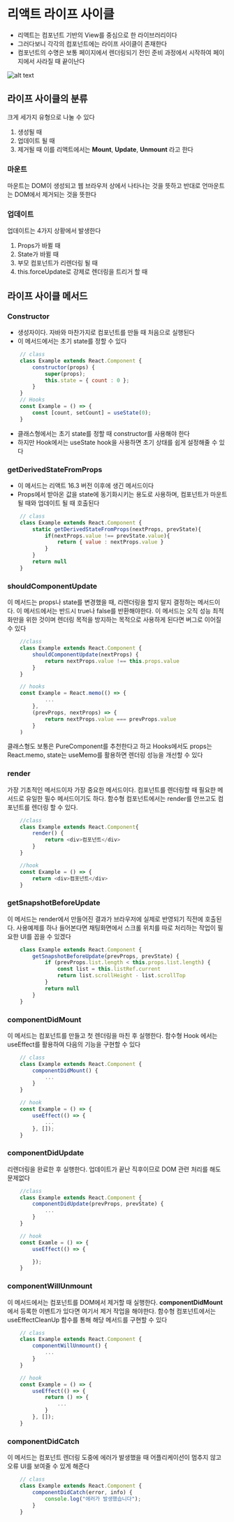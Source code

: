 #  리액트 라이프 사이클
- 리액트는 컴포넌트 기반의 View를 중심으로 한 라이브러리이다
- 그러다보니 각각의 컴포넌트에는 라이프 사이클이 존재한다
- 컴포넌트의 수명은 보통 페이지에서 렌더링되기 전인 준비 과정에서 시작하여 페이지에서 사라질 때 끝이난다

![alt text](https://jistol.github.io/assets/img/frontend/react-lifecycle-methods/2.png)

## 라이프 사이클의 분류
크게 세가지 유형으로 나눌 수 있다
1. 생성될 때
2. 업데이트 될 때
3. 제거될 때
이를 리액트에서는 **Mount**, **Update**, **Unmount** 라고 한다
### 마운트
마운트는 DOM이 생성되고 웹 브라우저 상에서 나타나는 것을 뜻하고 반대로 언마운트는 DOM에서 제거되는 것을 뜻한다
### 업데이트
업데이트는 4가지 상황에서 발생한다
1. Props가 바뀔 때
2. State가 바뀔 때
3. 부모 컴포넌트가 리렌더링 될 때
4. this.forceUpdate로 강제로 렌더링을 트리거 할 때

## 라이프 사이클 메서드
### Constructor
- 생성자이다. 자바와 마찬가지로 컴포넌트를 만들 때 처음으로 실행된다
- 이 메서드에서는 초기 state를 정할 수 있다
```Javascript
    // class
    class Example extends React.Component {
        constructor(props) {
            super(props);
            this.state = { count : 0 }; 
        }
    }
    // Hooks
    const Example = () => {
        const [count, setCount] = useState(0);
    }
```
- 클래스형에서는 초기 state를 정할 때 constructor를 사용해야 한다
- 하지만 Hook에서는 useState hook을 사용하면 초기 상태를 쉽게 설정해줄 수 있다
### getDerivedStateFromProps
- 이 메서드는 리액트 16.3 버전 이후에 생긴 메서드이다
- Props에서 받아온 값을 state에 동기화시키는 용도로 사용하며, 컴포넌트가 마운트될 때와 업데이트 될 때 호출된다
```javascript
    // class
    class Example extends React.Component {
        static getDerivedStateFromProps(nextProps, prevState){
            if(nextProps.value !== prevState.value){
                return { value : nextProps.value }
            }
        }
        return null
    }
```
### shouldComponentUpdate
이 메서드는 props나 state를 변경했을 때, 리렌더링을 할지 말지 결정하는 메서드이다. 이 메서드에서는 반드시 true나 false를 반환해야한다. 이 메서드는 오직 성능 최적화만을 위한 것이며 렌더링 목적을 방지하는 목적으로 사용하게 된다면 버그로 이어질 수 있다
```javascript
    //class
    class Example extends React.Component {
        shouldComponentUpdate(nextProps) {
            return nextProps.value !== this.props.value
        }
    }

    // hooks
    const Example = React.memo(() => {
            ...
        },
        (prevProps, nextProps) => {
            return nextProps.value === prevProps.value
        }
    )
```
클래스형도 보통은 PureComponent를 추천한다고 하고 Hooks에서도 props는 React.memo, state는 useMemo를 활용하면 렌더링 성능을 개선할 수 있다

### render
가장 기초적인 메서드이자 가장 중요한 메서드이다. 컴포넌트를 렌더링할 때 필요한 메서드로 유일한 필수 메서드이기도 하다. 함수형 컴포넌트에서는 render를 안쓰고도 컴포넌트를 렌더링 할 수 있다.
```javascript
    //class
    class Example extends React.Component{
        render() {
            return <div>컴포넌트</div>
        }
    }

    //hook
    const Example = () => {
        return <div>컴포넌트</div>
    }
```
### getSnapshotBeforeUpdate
이 메서드는 render에서 만들어진 결과가 브라우저에 실제로 반영되기 직전에 호출된다. 사용예제를 하나 들어본다면 채팅화면에서 스크롤 위치를 따로 처리하는 작업이 필요한 UI를 꼽을 수 있겠다
```javascript
    class Example extends React.Component {
        getSnapshotBeforeUpdate(prevProps, prevState) {
            if (prevProps.list.length < this.props.list.length) {
                const list = this.listRef.current
                return list.scrollHeight - list.scrollTop
            }
            return null
        }
    }
```
### componentDidMount
이 메서드는 컴포넌트를 만들고 첫 렌더링을 마친 후 실행한다. 함수형 Hook 에서는 useEffect를 활용하여 다음의 기능을 구현할 수 있다
```javascript
    // class
    class Example extends React.Component {
        componentDidMount() {
            ...
        }
    }

    // hook
    const Example = () => {
        useEffect(() => {
            ...
        }, []);
    }
```

### componentDidUpdate
리렌더링을 완료한 후 실행한다. 업데이트가 끝난 직후이므로 DOM 관련 처리를 해도 문제없다
```javascript
    //class
    class Example extends React.Component {
        componentDidUpdate(prevProps, prevState) {
            ...
        }
    }

    // hook
    const Examle = () => {
        useEffect(() => {

        });
    }
```
### componentWillUnmount
이 메서드에서는 컴포넌트를 DOM에서 제거할 때 실행한다. **componentDidMount**에서 등록한 이벤트가 있다면 여기서 제거 작업을 해야한다. 함수형 컴포넌트에서는 useEffectCleanUp 함수를 통해 해당 메서드를 구현할 수 있다
```javascript
    // class
    class Example extends React.Component {
        componentWillUnmount() {
            ...
        }
    }

    // hook
    const Example = () => {
        useEffect(() => {
            return () => {
                ...
            }
        }, []);
    }
```

### componentDidCatch
이 메서드는 컴포넌트 렌더링 도중에 에러가 발생했을 때 어플리케이션이 멈추지 않고 오류 UI를 보여줄 수 있게 해준다
```javascript
    // class
    class Example extends React.Component {
        componentDidCatch(error, info) {
            console.log("에러가 발생했습니다");
        }
    }
```
